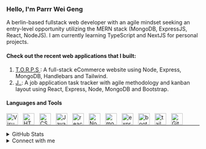 ### Hello, I'm Parrr Wei Geng

A berlin-based fullstack web developer with an agile mindset seeking an entry-level opportunity utilizing the MERN stack (MongoDB, ExpressJS, React, NodeJS). I am currently learning TypeScript and NextJS for personal projects.

#### Check out the recent web applications that I built:
1. <a href="https://vast-gray-chinchilla-ring.cyclic.app/" target="_blank">T.O.R.P.S </a>: A full-stack eCommerce website using Node, Express, MongoDB, Handlebars and Tailwind.
2. <a href="https://gleaming-llama-dacb05.netlify.app/" target="_blank">J..</a>: A job application task tracker with agile methodology and kanban layout using React, Express, Node, MongoDB and Bootstrap.

#### Languages and Tools

 <img align="left" alt="Visual Studio Code" width="30px" style="padding-right:10px;" src="https://cdn.jsdelivr.net/gh/devicons/devicon/icons/vscode/vscode-original.svg"  />
 <img align="left" alt="HTML5" width="30px" style="padding-right:10px;" src="https://cdn.jsdelivr.net/gh/devicons/devicon/icons/html5/html5-original.svg" />
 <img align="left" alt="CSS3" width="30px" style="padding-right:10px;" src="https://cdn.jsdelivr.net/gh/devicons/devicon/icons/css3/css3-original.svg" />
 <img align="left" alt="JavaScript" width="30px" style="padding-right:10px;" src="https://cdn.jsdelivr.net/gh/devicons/devicon/icons/javascript/javascript-original.svg" />
 <img align="left" alt="react" width="30px" style="padding-right: 10px" src="https://cdn.jsdelivr.net/gh/devicons/devicon/icons/react/react-original.svg" />
 <img align="left" alt="Node.js" width="30px" style="padding-right: 10px" src="https://cdn.jsdelivr.net/gh/devicons/devicon/icons/nodejs/nodejs-original.svg" />
 <img align="left" alt="mongodb" width="30px" style="padding-right: 10px" src="https://cdn.jsdelivr.net/gh/devicons/devicon/icons/mongodb/mongodb-original.svg" />
 <img align="left" alt="express" width="30px" style="padding-right: 10px" src="https://cdn.jsdelivr.net/gh/devicons/devicon/icons/express/express-original.svg" />
 <img align="left" alt="bootstrap" width="30px" style="padding-right: 10px;" src="https://cdn.jsdelivr.net/gh/devicons/devicon/icons/bootstrap/bootstrap-original.svg" />
 <img align="left" alt="tailwindcss" width="30px" style="padding-right: 10px;" src="https://cdn.jsdelivr.net/gh/devicons/devicon/icons/tailwindcss/tailwindcss-original-wordmark.svg" />
 <img align="left" alt="GitHub" width="30px" style="padding-right:10px;" src="https://user-images.githubusercontent.com/3369400/139448065-39a229ba-4b06-434b-bc67-616e2ed80c8f.png" />
 <br />


---
<details>
 <summary>GitHub Stats</summary>
 <br />
 <img src="https://github-readme-stats.vercel.app/api/top-langs/?username=parrr-geng&layout=compact"/>
 <br />
</details>

<details>
 <summary>Connect with me</summary>
 <br />
 <a href="https://www.linkedin.com/in/parrr-wei-g-b222801a" target="_blank">
  <img alt="LinkedIn" width="50px" style="padding-right:10px;" src="https://cdn.jsdelivr.net/gh/devicons/devicon/icons/linkedin/linkedin-plain-wordmark.svg" />
 </a>
 <br />
</details>



